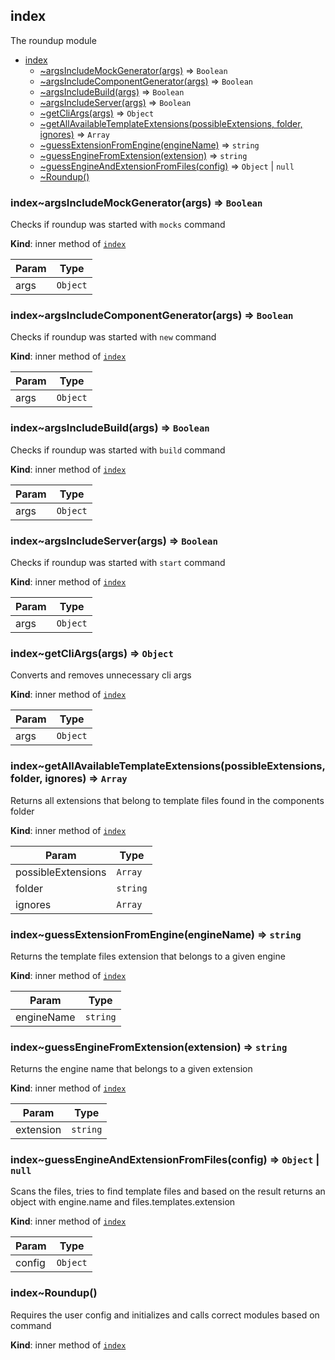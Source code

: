 <a name="module_index"></a>

## index
The roundup module


* [index](#module_index)
    * [~argsIncludeMockGenerator(args)](#module_index..argsIncludeMockGenerator) ⇒ <code>Boolean</code>
    * [~argsIncludeComponentGenerator(args)](#module_index..argsIncludeComponentGenerator) ⇒ <code>Boolean</code>
    * [~argsIncludeBuild(args)](#module_index..argsIncludeBuild) ⇒ <code>Boolean</code>
    * [~argsIncludeServer(args)](#module_index..argsIncludeServer) ⇒ <code>Boolean</code>
    * [~getCliArgs(args)](#module_index..getCliArgs) ⇒ <code>Object</code>
    * [~getAllAvailableTemplateExtensions(possibleExtensions, folder, ignores)](#module_index..getAllAvailableTemplateExtensions) ⇒ <code>Array</code>
    * [~guessExtensionFromEngine(engineName)](#module_index..guessExtensionFromEngine) ⇒ <code>string</code>
    * [~guessEngineFromExtension(extension)](#module_index..guessEngineFromExtension) ⇒ <code>string</code>
    * [~guessEngineAndExtensionFromFiles(config)](#module_index..guessEngineAndExtensionFromFiles) ⇒ <code>Object</code> \| <code>null</code>
    * [~Roundup()](#module_index..Roundup)

<a name="module_index..argsIncludeMockGenerator"></a>

### index~argsIncludeMockGenerator(args) ⇒ <code>Boolean</code>
Checks if roundup was started with `mocks` command

**Kind**: inner method of [<code>index</code>](#module_index)  

| Param | Type |
| --- | --- |
| args | <code>Object</code> | 

<a name="module_index..argsIncludeComponentGenerator"></a>

### index~argsIncludeComponentGenerator(args) ⇒ <code>Boolean</code>
Checks if roundup was started with `new` command

**Kind**: inner method of [<code>index</code>](#module_index)  

| Param | Type |
| --- | --- |
| args | <code>Object</code> | 

<a name="module_index..argsIncludeBuild"></a>

### index~argsIncludeBuild(args) ⇒ <code>Boolean</code>
Checks if roundup was started with `build` command

**Kind**: inner method of [<code>index</code>](#module_index)  

| Param | Type |
| --- | --- |
| args | <code>Object</code> | 

<a name="module_index..argsIncludeServer"></a>

### index~argsIncludeServer(args) ⇒ <code>Boolean</code>
Checks if roundup was started with `start` command

**Kind**: inner method of [<code>index</code>](#module_index)  

| Param | Type |
| --- | --- |
| args | <code>Object</code> | 

<a name="module_index..getCliArgs"></a>

### index~getCliArgs(args) ⇒ <code>Object</code>
Converts and removes unnecessary cli args

**Kind**: inner method of [<code>index</code>](#module_index)  

| Param | Type |
| --- | --- |
| args | <code>Object</code> | 

<a name="module_index..getAllAvailableTemplateExtensions"></a>

### index~getAllAvailableTemplateExtensions(possibleExtensions, folder, ignores) ⇒ <code>Array</code>
Returns all extensions that belong to template files found in the components folder

**Kind**: inner method of [<code>index</code>](#module_index)  

| Param | Type |
| --- | --- |
| possibleExtensions | <code>Array</code> | 
| folder | <code>string</code> | 
| ignores | <code>Array</code> | 

<a name="module_index..guessExtensionFromEngine"></a>

### index~guessExtensionFromEngine(engineName) ⇒ <code>string</code>
Returns the template files extension that belongs to a given engine

**Kind**: inner method of [<code>index</code>](#module_index)  

| Param | Type |
| --- | --- |
| engineName | <code>string</code> | 

<a name="module_index..guessEngineFromExtension"></a>

### index~guessEngineFromExtension(extension) ⇒ <code>string</code>
Returns the engine name that belongs to a given extension

**Kind**: inner method of [<code>index</code>](#module_index)  

| Param | Type |
| --- | --- |
| extension | <code>string</code> | 

<a name="module_index..guessEngineAndExtensionFromFiles"></a>

### index~guessEngineAndExtensionFromFiles(config) ⇒ <code>Object</code> \| <code>null</code>
Scans the files, tries to find template files and based on the result
returns an object with engine.name and files.templates.extension

**Kind**: inner method of [<code>index</code>](#module_index)  

| Param | Type |
| --- | --- |
| config | <code>Object</code> | 

<a name="module_index..Roundup"></a>

### index~Roundup()
Requires the user config and initializes and calls correct modules based on command

**Kind**: inner method of [<code>index</code>](#module_index)  
